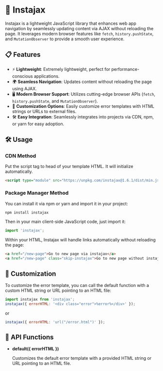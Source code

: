 # 🚀 Instajax

Instajax is a lightweight JavaScript library that enhances web app navigation by seamlessly updating 
content via AJAX without reloading the page. It leverages modern browser features like `fetch`, 
`history.pushState`, and `MutationObserver` to provide a smooth user experience.

## 📋 Features
- ⚡ **Lightweight**: Extremely lightweight, perfect for performance-conscious applications.
- 🌍 **Seamless Navigation**: Updates content without reloading the page using AJAX.
- 🖥️ **Modern Browser Support**: Utilizes cutting-edge browser APIs (`fetch`, `history.pushState`, and 
`MutationObserver`).
- 🎨 **Customization Options**: Easily customize error templates with HTML strings or URLs to external 
files.
- 🛠️ **Easy Integration**: Seamlessly integrates into projects via CDN, npm, or yarn for easy adoption.

## 🛠️ Usage
### CDN Method
Put the script tag to head of your template HTML. It will initialize automatically.
```html
<script type="module" src="https://unpkg.com/instajax@1.6.1/dist/min.js"></script>
```

### Package Manager Method
You can install it via npm or yarn and import it in your project:
```bash
npm install instajax
```
Then in your main client-side JavaScript code, just import it:
```javascript
import 'instajax';
```

Within your HTML, Instajax will handle links automatically without reloading the page:
```html
<a href="/new-page">Go to new page via instajax</a>
<a href="/new-page" class="skip-instajax">Go to new page without instajax</a>
```

## 🎨 Customization
To customize the error template, you can call the default function with a custom HTML string or URL 
pointing to an HTML file:
```javascript
import instajax from 'instajax';
instajax({ errorHTML: '<div class="error">%error%</div>' });
```
or
```javascript
instajax({ errorHTML: 'url("/error.html")' });
```

## 📡 API Functions
- **default({ errorHTML })**
  
  Customizes the default error template with a provided HTML string or URL pointing to an HTML file.